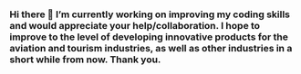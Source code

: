 ### Hi there 👋 I’m currently working on improving my coding skills and would appreciate your help/collaboration. I hope to improve to the level of developing innovative products for the aviation and tourism industries, as well as other industries in a short while from now. Thank you. 

<!--
**Andrew-Ochagla/Andrew-Ochagla** is a ✨ _special_ ✨ repository because its `README.md` (this file) appears on your GitHub profile.

Here are some ideas to get you started:

- 🔭 I’m currently working on ...
- 🌱 I’m currently learning ...
- 👯 I’m looking to collaborate on ...
- 🤔 I’m looking for help with ...
- 💬 Ask me about ...
- 📫 How to reach me: ...
- 😄 Pronouns: ...
- ⚡ Fun fact: ...
-->

